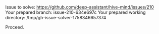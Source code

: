 Issue to solve: https://github.com/deep-assistant/hive-mind/issues/210
Your prepared branch: issue-210-634e697c
Your prepared working directory: /tmp/gh-issue-solver-1758346657374

Proceed.